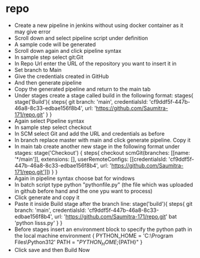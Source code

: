 # repo
- Create a new pipeline in jenkins without using docker container as it may give error
- Scroll down and select pipeline script under definition
- A sample code will be generated
- Scroll down again and click pipeline syntax
- In sample step select git:Git
- In Repo Url enter the URL of the repository you want to insert it in
- Set branch to Main
- Give the credentials created in GitHub
- And then generate pipeline
- Copy the generated pipeline and return to the main tab
- Under stages create a stage called build in the following format:
stages{
      stage('Build'){
            steps{
                git branch: 'main', credentialsId: 'cf9ddf5f-447b-46a8-8c33-edbae156f8b4', url: 'https://github.com/Saumitra-171/repo.git'
                }
              }
- Again select Pipeline syntax
- In sample step select checkout
- In SCM select Git and add the URL and credentials as before
- In branch replace master with main and click generate pipeline. Copy it
- In main tab create another new stage in the following format under stages:
        stage('Checkout') {
            steps{
            checkout scmGit(branches: [[name: '*/main']], extensions: [], userRemoteConfigs: [[credentialsId: 'cf9ddf5f-447b-46a8-8c33-edbae156f8b4', url: 'https://github.com/Saumitra-171/repo.git']])
            }
        }
- Again in pipeline syntax choose bat for windows
- In batch script type python "pythonfile.py" (the file which was uploaded in github before hand and the one ypu want to process)
- Click generate and copy it
- Paste it inside Build stage after the branch line:
stage('build'){
            steps{
                git branch: 'main', credentialsId: 'cf9ddf5f-447b-46a8-8c33-edbae156f8b4', url: 'https://github.com/Saumitra-171/repo.git'
                bat 'python lisss.py'
            }
        }
- Before stages insert an environment block to specify the python path in the local machine
environment {
        PYTHON_HOME = 'C:\\Program Files\\Python312'
        PATH = "${PYTHON_HOME};${PATH}"
    }
- Click save and then Build Now
